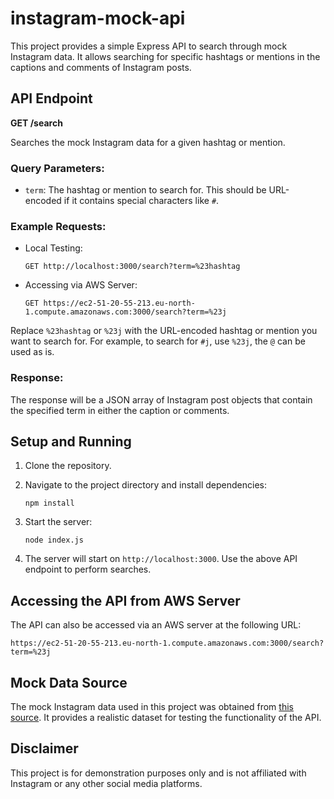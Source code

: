 # instagram-mock-api

This project provides a simple Express API to search through mock Instagram data. It allows searching for specific hashtags or mentions in the captions and comments of Instagram posts.

## API Endpoint

**GET /search**

Searches the mock Instagram data for a given hashtag or mention.

### Query Parameters:

- `term`: The hashtag or mention to search for. This should be URL-encoded if it contains special characters like `#`.

### Example Requests:

- Local Testing:

  `GET http://localhost:3000/search?term=%23hashtag`

- Accessing via AWS Server:

  `GET https://ec2-51-20-55-213.eu-north-1.compute.amazonaws.com:3000/search?term=%23j`

Replace `%23hashtag` or `%23j` with the URL-encoded hashtag or mention you want to search for. For example, to search for `#j`, use `%23j`, the `@` can be used as is.

### Response:

The response will be a JSON array of Instagram post objects that contain the specified term in either the caption or comments.

## Setup and Running

1. Clone the repository.
2. Navigate to the project directory and install dependencies:

   `npm install`

3. Start the server:

   `node index.js`

4. The server will start on `http://localhost:3000`. Use the above API endpoint to perform searches.

## Accessing the API from AWS Server

The API can also be accessed via an AWS server at the following URL:

`https://ec2-51-20-55-213.eu-north-1.compute.amazonaws.com:3000/search?term=%23j`

## Mock Data Source

The mock Instagram data used in this project was obtained from [this source](https://gist.github.com/joe-oli/90c01558ce1efe8a4961ca7cf3b5d09c). It provides a realistic dataset for testing the functionality of the API.

## Disclaimer

This project is for demonstration purposes only and is not affiliated with Instagram or any other social media platforms.

